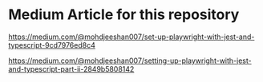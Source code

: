 # Medium Article for this repository

https://medium.com/@mohdjeeshan007/set-up-playwright-with-jest-and-typescript-9cd7976ed8c4

https://medium.com/@mohdjeeshan007/setting-up-playwright-with-jest-and-typescript-part-ii-2849b5808142
